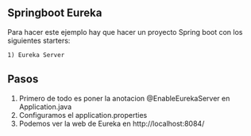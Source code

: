 Springboot Eureka
-
Para hacer este ejemplo hay que hacer un proyecto Spring boot con los siguientes
starters:

	1) Eureka Server

Pasos
-
1. Primero de todo es poner la anotacion @EnableEurekaServer en Application.java
2. Configuramos el application.properties
3. Podemos ver la web de Eureka en http://localhost:8084/
